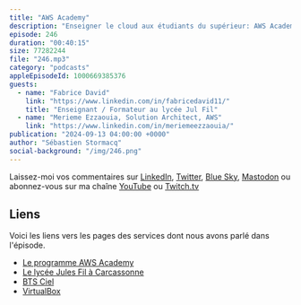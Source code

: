 ```yaml
---
title: "AWS Academy"
description: "Enseigner le cloud aux étudiants du supérieur: AWS Academy est un programme qui enseigne les technologies de cloud computing aux étudiants de l'enseignement supérieur. Il offre l'accès à des programmes de formation et des certifications en cloud computing reconnus sur le marché. Le programme est disponible dans le monde entier et localisé selon les pays, y compris la France. Il propose des modules dans divers domaines tels que l'architecture, la cybersécurité, l'IoT, le machine learning et l'analyse de données. AWS Academy fournit une plateforme permettant aux enseignants et aux étudiants d'accéder à des cours, des laboratoires et des ressources. Les laboratoires restent ouverts pendant la durée d'un projet, permettant aux étudiants de travailler à leur rythme.\nDans cet épisode, nous explorons les avantages et les défis de l'intégration d'AWS Academy dans les établissements d'enseignement, en particulier dans le contexte des BTS (Brevet de Technicien Supérieur) en France. Nous discutons des avantages du cloud computing pour les étudiants, tels que l'accès aux ressources et l'expérience pratique. Nous abordons également la résistance au changement chez les enseignants et l'importance de la formation et du soutien pour les éducateurs. La conversation met en évidence le processus d'adhésion à AWS Academy, y compris le rôle des administrateurs et la disponibilité des cours et des certifications. Nous soulignons enfin la nécessité de mises à jour continues et de l'intégration de technologies émergentes telles que le calcul sans serveur et l'IoT."
episode: 246
duration: "00:40:15"
size: 77282244
file: "246.mp3"
category: "podcasts"
appleEpisodeId: 1000669385376
guests:
  - name: "Fabrice David"
    link: "https://www.linkedin.com/in/fabricedavid11/"
    title: "Enseignant / Formateur au lycée Jul Fil"
  - name: "Merieme Ezzaouia, Solution Architect, AWS"
    link: "https://www.linkedin.com/in/meriemeezzaouia/"
publication: "2024-09-13 04:00:00 +0000"
author: "Sébastien Stormacq"
social-background: "/img/246.png"
---
```


Laissez-moi vos commentaires sur [LinkedIn](https://www.linkedin.com/in/sebastienstormacq/), [Twitter](https://twitter.com/sebsto), [Blue Sky](https://bsky.app/profile/sebsto.bsky.social), [Mastodon](https://awscommunity.social/@sebsto) ou abonnez-vous sur ma chaîne [YouTube](https://www.youtube.com/sebsto) ou [Twitch.tv](https://www.twitch.tv/sebAWS)

## Liens

Voici les liens vers les pages des services dont nous avons parlé dans l'épisode.

- [Le programme AWS Academy](https://aws.amazon.com/training/awsacademy/)
- [Le lycée Jules Fil à Carcassonne](https://jules-fil.mon-ent-occitanie.fr/)
- [BTS Ciel](https://www.onisep.fr/ressources/univers-formation/formations/post-bac/bts-cybersecurite-informatique-et-reseaux-electronique-option-a-informatique-et-reseaux)
- [VirtualBox](https://www.google.com/search?q=virtualbox&sourceid=chrome&ie=UTF-8)

